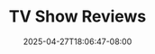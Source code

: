 ---
title: "TV Show Reviews"
description: "Reviews of TV things I've watched."
date: "2025-04-27T18:06:47-08:00"
slug: "tvshows"
---